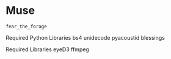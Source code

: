# Muse
`fear_the_forage`


Required Python Libraries
bs4
unidecode
pyacoustid
blessings

Required Libraries
eyeD3
ffmpeg

